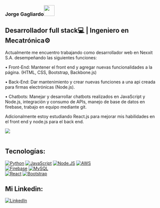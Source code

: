 ### Jorge Gagliardo<img src="https://media.giphy.com/media/hvRJCLFzcasrR4ia7z/giphy.gif" width="35">
## Desarrollador full stack💻 | Ingeniero en Mecatrónica⚙️

Actualmente me encuentro trabajando como desarrollador web en Nexxit S.A. desempeñando las siguientes funciones:

• Front-End: Mantener el front end y agregar nuevas funcionalidades a la página. (HTML, CSS, Bootstrap, Backbone.js)

• Back-End: Dar mantenimiento y crear nuevas funciones a una api creada para firmas electrónicas (Node.js).

• Chatbots: Manejar y desarrollar chatbots realizados en JavaScript y Node.js, integración y consumo de APIs, manejo de base de datos en firebase, trabajo en equipo mediante git.

 Adicionalmente estoy estudiando React.js para mejorar mis habilidades en el front end y node.js para el back end.

 <img src="https://user-images.githubusercontent.com/73097560/115834477-dbab4500-a447-11eb-908a-139a6edaec5c.gif"><br><br>

## Tecnologías:

[![Python](https://img.shields.io/badge/Python-306998?style=for-the-badge&logo=python&labelColor=101010)]()
[![JavaScript](https://img.shields.io/badge/JavaScript-F7DF1E?style=for-the-badge&logo=javascript&labelColor=101010)]()
[![Node.JS](https://img.shields.io/badge/Node.JS-339933?style=for-the-badge&logo=node.js&labelColor=101010)]()
[![AWS](https://img.shields.io/badge/AWS-232F3E?style=for-the-badge&logo=amazon-aws&labelColor=101010)]()
</br>
[![Firebase](https://img.shields.io/badge/Firebase-FFCA28?style=for-the-badge&logo=firebase&labelColor=101010)]()
[![MySQL](https://img.shields.io/badge/MySQL-4479A1?style=for-the-badge&logo=mysql&labelColor=101010)]()
</br>
[![React](https://img.shields.io/badge/React-2271b3?style=for-the-badge&logo=react&labelColor=101010)]()
[![Bootstrap](https://img.shields.io/badge/Bootstrap-572364?style=for-the-badge&logo=bootstrap&labelColor=101010)]()

## Mi Linkedin:

[![LinkedIn](https://img.shields.io/badge/Linkedin-0e76a8?style=for-the-badge&logo=linkedin&labelColor=101010)](https://www.linkedin.com/in/jorge-gagliardo)


